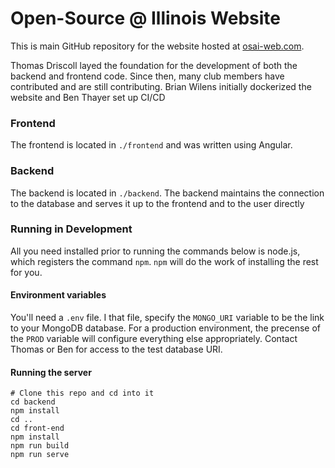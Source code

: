 # Open-Source @ Illinois Website
This is main GitHub repository for the website hosted at [osai-web.com](https://osai-web.com).

Thomas Driscoll layed the foundation for the development of both the backend and frontend code.
Since then, many club members have contributed and are still contributing. 
Brian Wilens initially dockerized the website and Ben Thayer set up CI/CD

### Frontend
The frontend is located in `./frontend` and was written using Angular.

### Backend
The backend is located in `./backend`. The backend maintains the connection to the database and serves it up to the frontend and to the user directly

### Running in Development
All you need installed prior to running the commands below is node.js, which registers the command `npm`. `npm` will do the work of installing the rest for you.


#### Environment variables
You'll need a `.env` file.
I that file, specify the `MONGO_URI` variable to be the link to your MongoDB database. For a production environment, the precense of the `PROD` variable will configure everything else appropriately.
Contact Thomas or Ben for access to the test database URI.

#### Running the server
```
# Clone this repo and cd into it
cd backend
npm install
cd ..
cd front-end
npm install
npm run build
npm run serve
```

